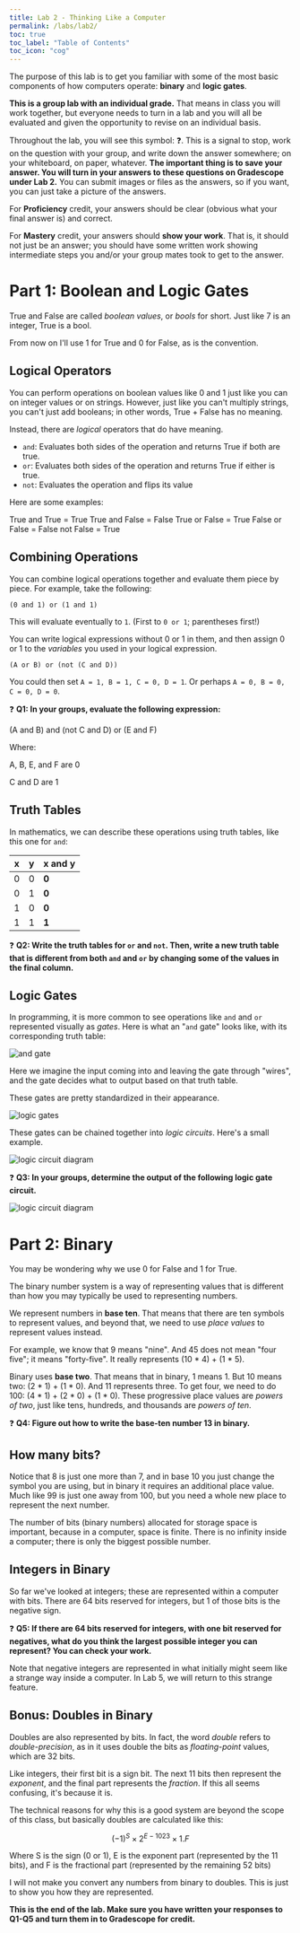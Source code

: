 ```yaml
---
title: Lab 2 - Thinking Like a Computer
permalink: /labs/lab2/
toc: true
toc_label: "Table of Contents"
toc_icon: "cog"
---
```


The purpose of this lab is to get you familiar with some of the most basic components of how computers operate: **binary** and **logic gates**. 

**This is a group lab with an individual grade.** That means in class you will work together, but everyone needs to turn in a lab and you will all be evaluated and given the opportunity to revise on an individual basis.

Throughout the lab, you will see this symbol: ❓. This is a signal to stop, work on the question with your group, and write down the answer somewhere; on your whiteboard, on paper, whatever. **The important thing is to save your answer. You will turn in your answers to these questions on Gradescope under Lab 2.** You can submit images or files as the answers, so if you want, you can just take a picture of the answers. 

For **Proficiency** credit, your answers should be clear (obvious what your final answer is) and correct.

For **Mastery** credit, your answers should **show your work**. That is, it should not just be an answer; you should have some written work showing intermediate steps you and/or your group mates took to get to the answer.

# Part 1: Boolean and Logic Gates

True and False are called _boolean values_, or _bools_ for short. Just like 7 is an integer, True is a bool.

From now on I'll use 1 for True and 0 for False, as is the convention. 

## Logical Operators

You can perform operations on boolean values like 0 and 1 just like you can on integer values or on strings. However, just like you can't multiply strings, you can't just add booleans; in other words, True + False has no meaning.

Instead, there are _logical_ operators that do have meaning. 

- `and`: Evaluates both sides of the operation and returns True if both are true. 
- `or`: Evaluates both sides of the operation and returns True if either is true.
- `not`: Evaluates the operation and flips its value

Here are some examples:

True and True = True
True and False = False
True or False = True
False or False = False
not False = True

## Combining Operations

You can combine logical operations together and evaluate them piece by piece. For example, take the following: 

`(0 and 1) or (1 and 1)`

This will evaluate eventually to `1`. (First to `0 or 1`; parentheses first!)

You can write logical expressions without 0 or 1 in them, and then assign 0 or 1 to the _variables_ you used in your logical expression. 

`(A or B) or (not (C and D))`

You could then set `A = 1, B = 1, C = 0, D = 1`. Or perhaps `A = 0, B = 0, C = 0, D = 0`. 

❓ **Q1: In your groups, evaluate the following expression:**

(A and B) and (not C and D) or (E and F)

Where:

A, B, E, and F are 0

C and D are 1

## Truth Tables

In mathematics, we can describe these operations using truth tables, like this one for `and`:

| x | y | x and y |
| ---- | ---- | ---- |
| 0 | 0 | **0** |
| 0 | 1 | **0** |
| 1 | 0 | **0** |
| 1 | 1 | **1** |

❓ **Q2: Write the truth tables for `or` and `not`. Then, write a new truth table that is different from both `and` and `or` by changing some of the values in the final column.**

## Logic Gates

In programming, it is more common to see operations like `and` and `or` represented visually as _gates_. Here is what an "`and` gate" looks like, with its corresponding truth table:

![and gate](/CMSC-150-WT-23/assets/img/lab2-logic.png)

Here we imagine the input coming into and leaving the gate through "wires", and the gate decides what to output based on that truth table. 

These gates are pretty standardized in their appearance. 

![logic gates](/CMSC-150-WT-23/assets/img/lab2-gates.jpg)

These gates can be chained together into _logic circuits_. Here's a small example. 

![logic circuit diagram](/CMSC-150-WT-23/assets/img/lab2-logic.png)

❓ **Q3: In your groups, determine the output of the following logic gate circuit.**

![logic circuit diagram](/CMSC-150-WT-23/assets/img/lab2-logic2.png)

# Part 2: Binary

You may be wondering why we use 0 for False and 1 for True. 

The binary number system is a way of representing values that is different than how you may typically be used to representing numbers.

We represent numbers in **base ten**. That means that there are ten symbols to represent values, and beyond that, we need to use _place values_ to represent values instead. 

For example, we know that 9 means "nine". And 45 does not mean "four five"; it means "forty-five". It really represents (10 * 4) + (1 * 5). 

Binary uses **base two**. That means that in binary, 1 means 1. But 10 means two: (2 * 1) + (1 * 0). And 11 represents three. To get four, we need to do 100: (4 * 1) + (2 * 0) + (1 * 0). These progressive place values are _powers of two_, just like tens, hundreds, and thousands are _powers of ten_. 

❓ **Q4: Figure out how to write the base-ten number 13 in binary.**

## How many bits?

Notice that 8 is just one more than 7, and in base 10 you just change the symbol you are using, but in binary it requires an additional place value. Much like 99 is just one away from 100, but you need a whole new place to represent the next number. 

The number of bits (binary numbers) allocated for storage space is important, because in a computer, space is finite. There is no infinity inside a computer; there is only the biggest possible number. 

## Integers in Binary

So far we've looked at integers; these are represented within a computer with bits. There are 64 bits reserved for integers, but 1 of those bits is the negative sign.

❓ **Q5: If there are 64 bits reserved for integers, with one bit reserved for negatives, what do you think the largest possible integer you can represent? You can check your work.**

Note that negative integers are represented in what initially might seem like a strange way inside a computer. In Lab 5, we will return to this strange feature.

## Bonus: Doubles in Binary

Doubles are also represented by bits. In fact, the word _double_ refers to _double-precision_, as in it uses double the bits as _floating-point_ values, which are 32 bits. 

Like integers, their first bit is a sign bit. The next 11 bits then represent the _exponent_, and the final part represents the _fraction_. If this all seems confusing, it's because it is. 

The technical reasons for why this is a good system are beyond the scope of this class, but basically doubles are calculated like this:

$$ (-1)^{S} \times 2^{E-1023} \times 1.F $$

Where S is the sign (0 or 1), E is the exponent part (represented by the 11 bits), and F is the fractional part (represented by the remaining 52 bits)

I will not make you convert any numbers from binary to doubles. This is just to show you how they are represented. 

**This is the end of the lab. Make sure you have written your responses to Q1-Q5 and turn them in to Gradescope for credit.**